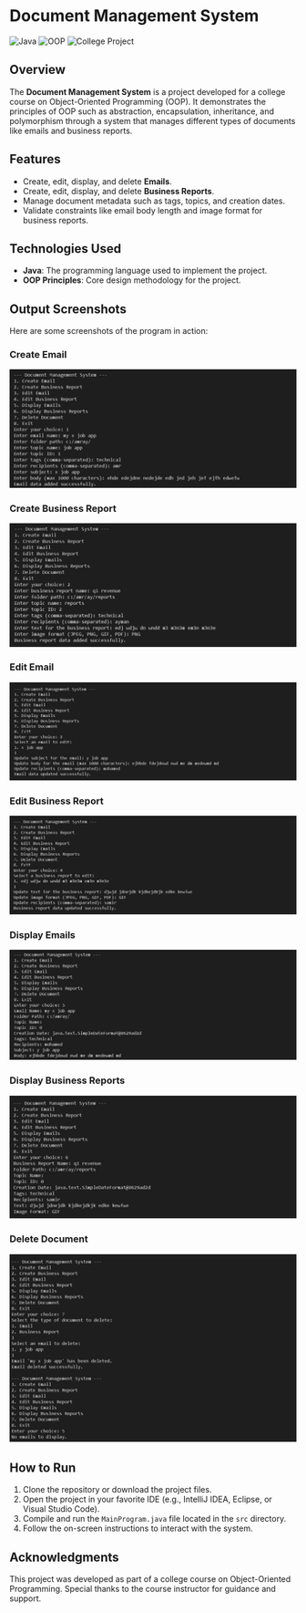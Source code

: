 # Document Management System

![Java](https://img.shields.io/badge/Java-ED8B00?style=for-the-badge&logo=java&logoColor=white)
![OOP](https://img.shields.io/badge/Object--Oriented%20Programming-blue?style=for-the-badge)
![College Project](https://img.shields.io/badge/College%20Project-green?style=for-the-badge)

## Overview
The **Document Management System** is a project developed for a college course on Object-Oriented Programming (OOP). It demonstrates the principles of OOP such as abstraction, encapsulation, inheritance, and polymorphism through a system that manages different types of documents like emails and business reports.

## Features
- Create, edit, display, and delete **Emails**.
- Create, edit, display, and delete **Business Reports**.
- Manage document metadata such as tags, topics, and creation dates.
- Validate constraints like email body length and image format for business reports.

## Technologies Used
- **Java**: The programming language used to implement the project.
- **OOP Principles**: Core design methodology for the project.

## Output Screenshots
Here are some screenshots of the program in action:

### Create Email
![Create Email](images/1.png)

### Create Business Report
![Create Business Report](images/2.png)

### Edit Email
![Edit Email](images/3.png)

### Edit Business Report
![Edit Business Report](images/4.png)

### Display Emails
![Display Emails](images/5.png)

### Display Business Reports
![Display Business Reports](images/6.png)

### Delete Document
![Delete Document](images/7.png)

## How to Run
1. Clone the repository or download the project files.
2. Open the project in your favorite IDE (e.g., IntelliJ IDEA, Eclipse, or Visual Studio Code).
3. Compile and run the `MainProgram.java` file located in the `src` directory.
4. Follow the on-screen instructions to interact with the system.

## Acknowledgments
This project was developed as part of a college course on Object-Oriented Programming. Special thanks to the course instructor for guidance and support.

